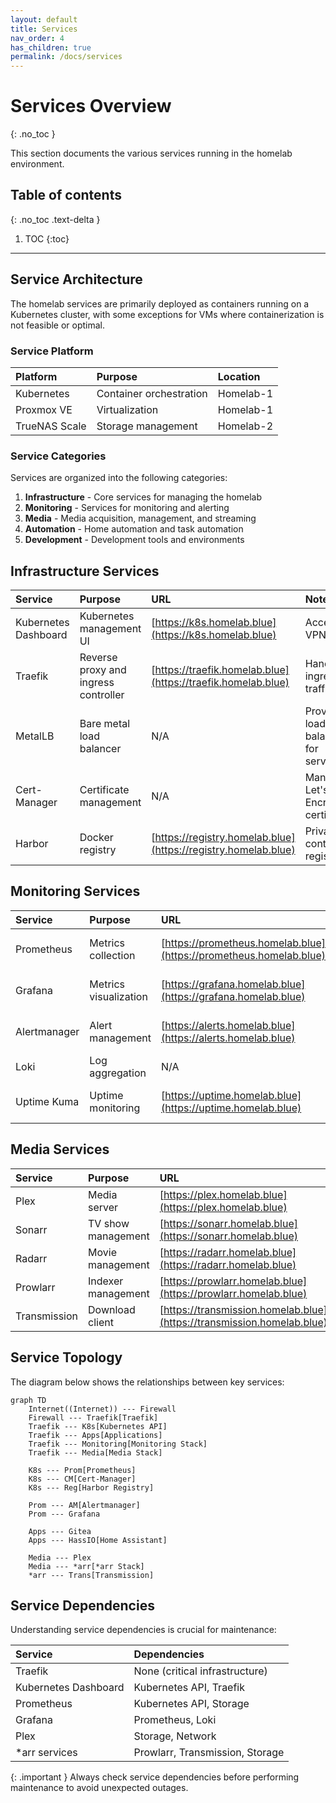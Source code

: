 ```yaml
---
layout: default
title: Services
nav_order: 4
has_children: true
permalink: /docs/services
---
```


# Services Overview
{: .no_toc }

This section documents the various services running in the homelab environment.

## Table of contents
{: .no_toc .text-delta }

1. TOC
{:toc}

---

## Service Architecture

The homelab services are primarily deployed as containers running on a Kubernetes cluster, with some exceptions for VMs where containerization is not feasible or optimal.

### Service Platform

| Platform | Purpose | Location |
|:---------|:--------|:---------|
| Kubernetes | Container orchestration | Homelab-1 |
| Proxmox VE | Virtualization | Homelab-1 |
| TrueNAS Scale | Storage management | Homelab-2 |

### Service Categories

Services are organized into the following categories:

1. **Infrastructure** - Core services for managing the homelab
2. **Monitoring** - Services for monitoring and alerting
3. **Media** - Media acquisition, management, and streaming
4. **Automation** - Home automation and task automation
5. **Development** - Development tools and environments

## Infrastructure Services

| Service | Purpose | URL | Notes |
|:--------|:--------|:----|:------|
| Kubernetes Dashboard | Kubernetes management UI | [https://k8s.homelab.blue](https://k8s.homelab.blue) | Access via VPN only |
| Traefik | Reverse proxy and ingress controller | [https://traefik.homelab.blue](https://traefik.homelab.blue) | Handles all ingress traffic |
| MetalLB | Bare metal load balancer | N/A | Provides load balancing for services |
| Cert-Manager | Certificate management | N/A | Manages Let's Encrypt certificates |
| Harbor | Docker registry | [https://registry.homelab.blue](https://registry.homelab.blue) | Private container registry |

## Monitoring Services

| Service | Purpose | URL | Notes |
|:--------|:--------|:----|:------|
| Prometheus | Metrics collection | [https://prometheus.homelab.blue](https://prometheus.homelab.blue) | Core monitoring system |
| Grafana | Metrics visualization | [https://grafana.homelab.blue](https://grafana.homelab.blue) | Dashboards for all services |
| Alertmanager | Alert management | [https://alerts.homelab.blue](https://alerts.homelab.blue) | Handles alerting rules |
| Loki | Log aggregation | N/A | Centralized logging |
| Uptime Kuma | Uptime monitoring | [https://uptime.homelab.blue](https://uptime.homelab.blue) | External service monitoring |

## Media Services

| Service | Purpose | URL | Notes |
|:--------|:--------|:----|:------|
| Plex | Media server | [https://plex.homelab.blue](https://plex.homelab.blue) | Media streaming |
| Sonarr | TV show management | [https://sonarr.homelab.blue](https://sonarr.homelab.blue) | TV show automation |
| Radarr | Movie management | [https://radarr.homelab.blue](https://radarr.homelab.blue) | Movie automation |
| Prowlarr | Indexer management | [https://prowlarr.homelab.blue](https://prowlarr.homelab.blue) | Unified indexer |
| Transmission | Download client | [https://transmission.homelab.blue](https://transmission.homelab.blue) | BitTorrent client |

## Service Topology

The diagram below shows the relationships between key services:

```mermaid
graph TD
    Internet((Internet)) --- Firewall
    Firewall --- Traefik[Traefik]
    Traefik --- K8s[Kubernetes API]
    Traefik --- Apps[Applications]
    Traefik --- Monitoring[Monitoring Stack]
    Traefik --- Media[Media Stack]
    
    K8s --- Prom[Prometheus]
    K8s --- CM[Cert-Manager]
    K8s --- Reg[Harbor Registry]
    
    Prom --- AM[Alertmanager]
    Prom --- Grafana
    
    Apps --- Gitea
    Apps --- HassIO[Home Assistant]
    
    Media --- Plex
    Media --- *arr[*arr Stack]
    *arr --- Trans[Transmission]
```

## Service Dependencies

Understanding service dependencies is crucial for maintenance:

| Service | Dependencies |
|:--------|:-------------|
| Traefik | None (critical infrastructure) |
| Kubernetes Dashboard | Kubernetes API, Traefik |
| Prometheus | Kubernetes API, Storage |
| Grafana | Prometheus, Loki |
| Plex | Storage, Network |
| \*arr services | Prowlarr, Transmission, Storage |

{: .important }
Always check service dependencies before performing maintenance to avoid unexpected outages.